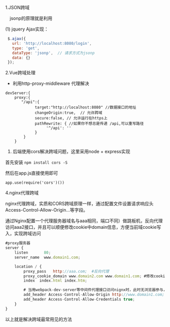 1.JSON跨域

 jsonp的原理就是利用

(1) jquery Ajax实现：

```js
 $.ajax({
   url: 'http://localhost:8080/login',
   type: 'get',
   dataType: 'jsonp',  // 请求方式为jsonp
   data: {}
 });
```

2.Vue跨域处理

- 利用http-proxy-middleware 代理解决

```vue
devServer:{
    proxy:{
       "/api":{
             target:"http://localhost:8080" //数据接口的地址 
             changeOrigin:true,  // 允许跨域 
             secure:false, // 允许运行在https上   
             pathRewrite: { //如果你不想总是传递 /api,可以重写路径
                  '^/api': ''
             }   
        } 
    }
```

1. 后端使用cors解决跨域问题，这里采用node + express实现

首先安装 `npm install cors -S`

然后在app.js直接使用即可

```
app.use(require('cors')())
```

4.nginx代理跨域

nginx代理跨域，实质和CORS跨域原理一样，通过配置文件设置请求响应头Access-Control-Allow-Origin…等字段。

通过Nginx配置一个代理服务器域名与aaa相同，端口不同）做跳板机，反向代理访问aaa2接口，并且可以顺便修改cookie中domain信息，方便当前域cookie写入，实现跨域访问

```js
#proxy服务器
server {
    listen       80;
    server_name  www.domain1.com;

    location / {
        proxy_pass   http://aaa.com;  #反向代理
        proxy_cookie_domain www.domain2.com www.domain1.com; #修改cookie里域名
        index  index.html index.htm;

        # 当用webpack-dev-server等中间件代理接口访问nignx时，此时无浏览器参与，故没有同源限制，下面的跨域配置可不启用
        add_header Access-Control-Allow-Origin http://www.domain1.com;  #当前端只跨域不带cookie时，可为*
        add_header Access-Control-Allow-Credentials true;
    }
}
```

以上就是解决跨域最常用见的方法